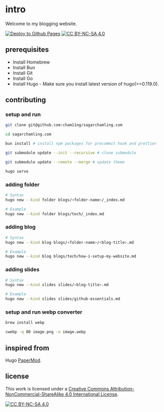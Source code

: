 # intro

Welcome to my blogging website.

[![Deploy to Github Pages](https://github.com/cham11ng/sagarchamling.com/actions/workflows/deploy.yml/badge.svg)](https://github.com/cham11ng/sagarchamling.com/actions/workflows/deploy.yml)
[![CC BY-NC-SA 4.0][cc-by-nc-sa-shield]][cc-by-nc-sa]

## prerequisites

- Install Homebrew
- Install Bun
- Install Git
- Install Go
- Install Hugo - Make sure you install latest version of hugo(>=0.119.0).

## contributing

### setup and run

```bash
git clone git@github.com:cham11ng/sagarchamling.com

cd sagarchamling.com

bun install # install npm packages for precommit hook and prettier

git submodule update --init --recursive # clone submodule

git submodule update --remote --merge # update theme

hugo serve
```

### adding folder

```bash
# Syntax
hugo new --kind folder blogs/<folder-name>/_index.md

# Example
hugo new --kind folder blogs/tech/_index.md
```

### adding blog

```bash
# Syntax
hugo new --kind blog blogs/<folder-name>/<blog-title>.md

# Example
hugo new --kind blog blogs/tech/how-i-setup-my-website.md
```

### adding slides

```bash
# Syntax
hugo new --kind slides slides/<blog-title>.md

# Example
hugo new --kind slides slides/github-essentials.md
```

### setup and run webp converter

```bash
brew install webp

cwebp -q 80 image.png -o image.webp
```

## inspired from

Hugo [PaperMod](https://github.com/adityatelange/hugo-PaperMod/).

## license

This work is licensed under a
[Creative Commons Attribution-NonCommercial-ShareAlike 4.0 International License][cc-by-nc-sa].

[![CC BY-NC-SA 4.0][cc-by-nc-sa-image]][cc-by-nc-sa]

[cc-by-nc-sa]: http://creativecommons.org/licenses/by-nc-sa/4.0/
[cc-by-nc-sa-image]: https://licensebuttons.net/l/by-nc-sa/4.0/88x31.png
[cc-by-nc-sa-shield]: https://img.shields.io/badge/License-CC%20BY--NC--SA%204.0-lightgrey.svg
